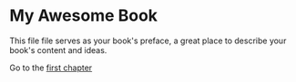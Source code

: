 # My Awesome Book

This file file serves as your book's preface, a great place to describe your book's content and ideas.

Go to the [first chapter](/chapter1.md)

